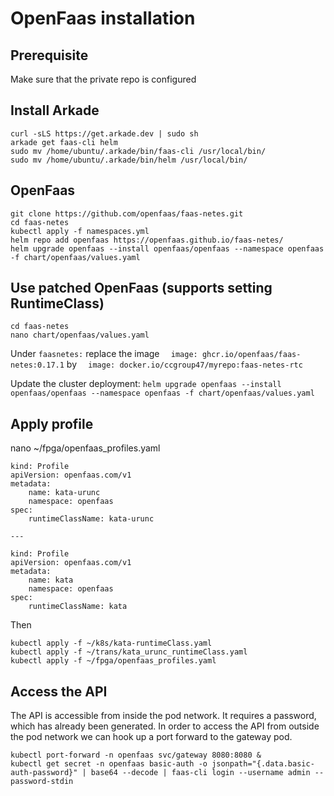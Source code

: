 # OpenFaas installation


## Prerequisite
Make sure that the private repo is configured


## Install Arkade
```
curl -sLS https://get.arkade.dev | sudo sh
arkade get faas-cli helm 
sudo mv /home/ubuntu/.arkade/bin/faas-cli /usr/local/bin/
sudo mv /home/ubuntu/.arkade/bin/helm /usr/local/bin/
```

## OpenFaas
```
git clone https://github.com/openfaas/faas-netes.git
cd faas-netes
kubectl apply -f namespaces.yml
helm repo add openfaas https://openfaas.github.io/faas-netes/
helm upgrade openfaas --install openfaas/openfaas --namespace openfaas -f chart/openfaas/values.yaml
```

## Use patched OpenFaas (supports setting RuntimeClass)
```
cd faas-netes
nano chart/openfaas/values.yaml
```
Under `faasnetes:` replace the image 
`  image: ghcr.io/openfaas/faas-netes:0.17.1`
by
`  image: docker.io/ccgroup47/myrepo:faas-netes-rtc`

Update the cluster deployment:
`helm upgrade openfaas --install openfaas/openfaas --namespace openfaas -f chart/openfaas/values.yaml`


## Apply profile
nano ~/fpga/openfaas_profiles.yaml
```
kind: Profile
apiVersion: openfaas.com/v1
metadata:
    name: kata-urunc
    namespace: openfaas
spec:
    runtimeClassName: kata-urunc

---

kind: Profile
apiVersion: openfaas.com/v1
metadata:
    name: kata
    namespace: openfaas
spec:
    runtimeClassName: kata
```
Then 
```
kubectl apply -f ~/k8s/kata-runtimeClass.yaml 
kubectl apply -f ~/trans/kata_urunc_runtimeClass.yaml
kubectl apply -f ~/fpga/openfaas_profiles.yaml
```



## Access the API
The API is accessible from inside the pod network. It requires a password, which has already been generated.
In order to access the API from outside the pod network we can hook up a port forward to the gateway pod.
```
kubectl port-forward -n openfaas svc/gateway 8080:8080 &
kubectl get secret -n openfaas basic-auth -o jsonpath="{.data.basic-auth-password}" | base64 --decode | faas-cli login --username admin --password-stdin
```

